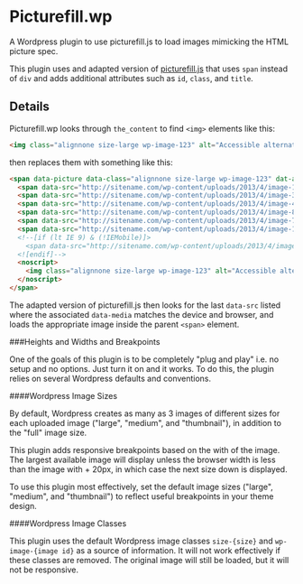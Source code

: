 Picturefill.wp
==============

A Wordpress plugin to use picturefill.js to load images mimicking the HTML picture spec.

This plugin uses and adapted version of [picturefill.js](https://github.com/scottjehl/picturefill) that uses `span` instead of `div` and adds additional attributes such as `id`, `class`, and `title`.

Details
-------

Picturefill.wp looks through `the_content` to find `<img>` elements like this:

```html
<img class="alignnone size-large wp-image-123" alt="Accessible alternate text for the image" title="A title that displays on hover" src="http://sitename.com/wp-content/uploads/2013/4/image-770x577" width="770" height="577" />
```

then replaces them with something like this:

```html
<span data-picture data-class="alignnone size-large wp-image-123" dat-alt="Accessible alternate text for the image" data-title="A title that displays on hover" data-width="770" data-height="577">
  <span data-src="http://sitename.com/wp-content/uploads/2013/4/image-150x150" data-width="150" data-height="150"></span>
  <span data-src="http://sitename.com/wp-content/uploads/2013/4/image-300x300" data-width="150" data-height="150" data-media="(-webkit-min-device-pixel-ratio: 1.5),(min-resolution: 144dpi),(min-resolution: 1.5dppx)"></span>
  <span data-src="http://sitename.com/wp-content/uploads/2013/4/image-400x300" data-width="400" data-height="300" data-media="(min-width: 420px)"></span>
  <span data-src="http://sitename.com/wp-content/uploads/2013/4/image-800x600" data-width="400" data-height="300" data-media="(min-width: 420px) and (-webkit-min-device-pixel-ratio: 1.5),(min-resolution: 144dpi),(min-resolution: 1.5dppx)"></span>
  <span data-src="http://sitename.com/wp-content/uploads/2013/4/image-770x577" data-width="770" data-height="577" data-media="(min-width: 790px)"></span>
  <span data-src="http://sitename.com/wp-content/uploads/2013/4/image-1540x1155" data-width="770" data-height="577" data-media="(min-width: 790px) and (-webkit-min-device-pixel-ratio: 1.5),(min-resolution: 144dpi),(min-resolution: 1.5dppx)"></span>
  <!--[if (lt IE 9) & (!IEMobile)]>
    <span data-src="http://sitename.com/wp-content/uploads/2013/4/image-770x577"></span>
  <![endif]-->
  <noscript>
    <img class="alignnone size-large wp-image-123" alt="Accessible alternate text for the image" title="A title that displays on hover" src="http://sitename.com/wp-content/uploads/2013/4/image-770x577" width="770" height="577" />
  </noscript>
</span>
```

The adapted version of picturefill.js then looks for the last `data-src` listed where the associated `data-media` matches the device and browser, and loads the appropriate image inside the parent `<span>` element.

###Heights and Widths and Breakpoints

One of the goals of this plugin is to be completely "plug and play" i.e. no setup and no options. Just turn it on and it works. To do this, the plugin relies on several Wordpress defaults and conventions.

####Wordpress Image Sizes

By default, Wordpress creates as many as 3 images of different sizes for each uploaded image ("large", "medium", and "thumbnail"), in addition to the "full" image size.

This plugin adds responsive breakpoints based on the with of the image. The largest available image will display unless the browser width is less than the image with + 20px, in which case the next size down is displayed.

To use this plugin most effectively, set the default image sizes ("large", "medium", and "thumbnail") to reflect useful breakpoints in your theme design.

####Wordpress Image Classes

This plugin uses the default Wordpress image classes `size-{size}` and `wp-image-{image id}` as a source of information. It will not work effectively if these classes are removed. The original image will still be loaded, but it will not be responsive.
